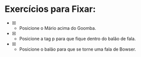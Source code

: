 # Exercícios para Fixar:

- [X] - Posicione o Mário acima do Goomba.
- [X] - Posicione a tag p para que fique dentro do balão de fala.
- [X] - Posicione o balão para que se torne uma fala de Bowser.
